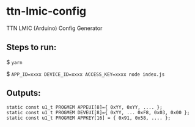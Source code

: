 # ttn-lmic-config
TTN LMIC (Arduino) Config Generator

## Steps to run:

  $ `yarn`

  $ `APP_ID=xxxx DEVICE_ID=xxxx ACCESS_KEY=xxxx node index.js`

## Outputs:

```
static const u1_t PROGMEM APPEUI[8]={ 0xYY, 0xYY, .... };
static const u1_t PROGMEM DEVEUI[8]={ 0xYY, ... 0xF8, 0x03, 0x00 };
static const u1_t PROGMEM APPKEY[16] = { 0x91, 0x58, .... };

```

